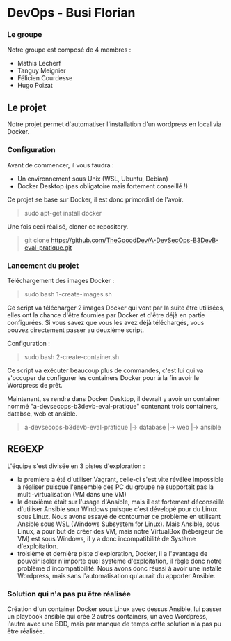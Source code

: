 # DevOps - Busi Florian

### Le groupe

Notre groupe est composé de 4 membres :
 - Mathis Lecherf
 - Tanguy Meignier  
 - Félicien Courdesse 
 - Hugo Poizat

## Le projet

Notre projet permet d'automatiser l'installation d'un wordpress en local via Docker. 

### Configuration

Avant de commencer, il vous faudra : 
 - Un environnement sous Unix (WSL, Ubuntu, Debian)
 - Docker Desktop (pas obligatoire mais fortement conseillé !)

Ce projet se base sur Docker, il est donc primordial de l'avoir.

> sudo apt-get install docker
 
Une fois ceci réalisé, cloner ce repository.

> git clone https://github.com/TheGooodDev/A-DevSecOps-B3DevB-eval-pratique.git

### Lancement du projet

Téléchargement des images Docker : 

> sudo bash 1-create-images.sh

Ce script va télécharger 2 images Docker qui vont par la suite être utilisées, elles ont la chance d'être fournies par Docker et d'être déjà en partie configurées.
Si vous savez que vous les avez déjà téléchargés, vous pouvez directement passer au deuxième script.

Configuration : 

> sudo bash 2-create-container.sh

Ce script va exécuter beaucoup plus de commandes, c'est lui qui va s'occuper de configurer les containers Docker pour à la fin avoir le Wordpress de prêt.

Maintenant, se rendre dans Docker Desktop, il devrait y avoir un container nommé "a-devsecops-b3devb-eval-pratique" contenant trois containers, databse, web et ansible.

> a-devsecops-b3devb-eval-pratique
> |-> database
> |-> web
> |-> ansible

## REGEXP

L'équipe s'est divisée en 3 pistes d'exploration : 
- la première a été d'utiliser Vagrant, celle-ci s'est vite révélée impossible à réaliser puisque l'ensemble des PC du groupe ne supportait pas la multi-virtualisation (VM dans une VM)
- la deuxième était sur l'usage d'Ansible, mais il est fortement déconseillé d'utiliser Ansible sour Windows puisque c'est dévelopé pour du Linux sous Linux. Nous avons essayé de contourner ce problème en utilisant Ansible sous WSL (Windows Subsystem for Linux). Mais Ansible, sous Linux, a pour but de créer des VM, mais notre VirtualBox (hébergeur de VM) est sous Windows, il y a donc incompatibilité de Système d'exploitation.
- troisième et dernière piste d'exploration, Docker, il a l'avantage de pouvoir isoler n'importe quel système d'exploitation, il règle donc notre problème d'incompatibilité. Nous avons donc réussi à avoir une installe Wordpress, mais sans l'automatisation qu'aurait du apporter Ansible.

### Solution qui n'a pas pu être réalisée

Création d'un container Docker sous Linux avec dessus Ansible, lui passer un playbook ansible qui créé 2 autres containers, un avec Wordpress, l'autre avec une BDD, mais par manque de temps cette solution n'a pas pu être réalisée.

